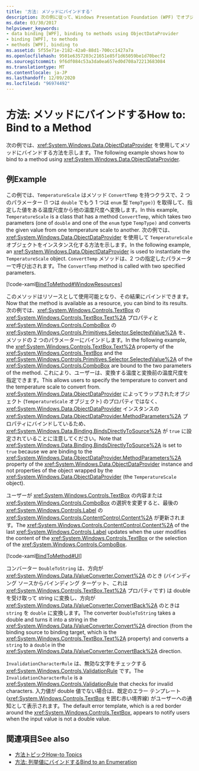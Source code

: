 ```yaml
---
title: '方法: メソッドにバインドする'
description: 次の例に従って、Windows Presentation Foundation (WPF) でオブジェクトのメソッドにバインドする方法を確認します。
ms.date: 03/30/2017
helpviewer_keywords:
- data binding [WPF], binding to methods using ObjectDataProvider
- binding [WPF], to methods
- methods [WPF], binding to
ms.assetid: 5f55e71e-2182-42a0-88d1-700cc1427a7a
ms.openlocfilehash: 9501e6357203c21651e85f1d65059be1d70becf2
ms.sourcegitcommit: 9f6df084c53a3da0ea657ed0d708a72213683084
ms.translationtype: MT
ms.contentlocale: ja-JP
ms.lasthandoff: 12/09/2020
ms.locfileid: "96974492"
---
```

# <a name="how-to-bind-to-a-method"></a><span data-ttu-id="c5b81-103">方法: メソッドにバインドする</span><span class="sxs-lookup"><span data-stu-id="c5b81-103">How to: Bind to a Method</span></span>
<span data-ttu-id="c5b81-104">次の例では、<xref:System.Windows.Data.ObjectDataProvider> を使用してメソッドにバインドする方法を示します。</span><span class="sxs-lookup"><span data-stu-id="c5b81-104">The following example shows how to bind to a method using <xref:System.Windows.Data.ObjectDataProvider>.</span></span>  
  
## <a name="example"></a><span data-ttu-id="c5b81-105">例</span><span class="sxs-lookup"><span data-stu-id="c5b81-105">Example</span></span>  
 <span data-ttu-id="c5b81-106">この例では、`TemperatureScale` はメソッド `ConvertTemp` を持つクラスで、2 つのパラメーター (1 つは `double` でもう 1 つは `enum` 型 `TempType)`) を取得して、指定した値をある温度尺度から他の温度尺度へ変換します。</span><span class="sxs-lookup"><span data-stu-id="c5b81-106">In this example, `TemperatureScale` is a class that has a method `ConvertTemp`, which takes two parameters (one of `double` and one of the `enum` type `TempType)` and converts the given value from one temperature scale to another.</span></span> <span data-ttu-id="c5b81-107">次の例では、<xref:System.Windows.Data.ObjectDataProvider> を使用して `TemperatureScale` オブジェクトをインスタンス化する方法を示します。</span><span class="sxs-lookup"><span data-stu-id="c5b81-107">In the following example, an <xref:System.Windows.Data.ObjectDataProvider> is used to instantiate the `TemperatureScale` object.</span></span> <span data-ttu-id="c5b81-108">`ConvertTemp` メソッドは、2 つの指定したパラメーターで呼び出されます。</span><span class="sxs-lookup"><span data-stu-id="c5b81-108">The `ConvertTemp` method is called with two specified parameters.</span></span>  
  
 [!code-xaml[BindToMethod#WindowResources](~/samples/snippets/csharp/VS_Snippets_Wpf/BindToMethod/CS/Window1.xaml#windowresources)]  
  
 <span data-ttu-id="c5b81-109">このメソッドはリソースとして使用可能となり、その結果にバインドできます。</span><span class="sxs-lookup"><span data-stu-id="c5b81-109">Now that the method is available as a resource, you can bind to its results.</span></span> <span data-ttu-id="c5b81-110">次の例では、<xref:System.Windows.Controls.TextBox> の <xref:System.Windows.Controls.TextBox.Text%2A> プロパティと <xref:System.Windows.Controls.ComboBox> の <xref:System.Windows.Controls.Primitives.Selector.SelectedValue%2A> を、メソッドの 2 つのパラメーターにバインドします。</span><span class="sxs-lookup"><span data-stu-id="c5b81-110">In the following example, the <xref:System.Windows.Controls.TextBox.Text%2A> property of the <xref:System.Windows.Controls.TextBox> and the <xref:System.Windows.Controls.Primitives.Selector.SelectedValue%2A> of the <xref:System.Windows.Controls.ComboBox> are bound to the two parameters of the method.</span></span> <span data-ttu-id="c5b81-111">これにより、ユーザーは、変換する温度と変換前の温度尺度を指定できます。</span><span class="sxs-lookup"><span data-stu-id="c5b81-111">This allows users to specify the temperature to convert and the temperature scale to convert from.</span></span> <span data-ttu-id="c5b81-112"><xref:System.Windows.Data.ObjectDataProvider> によってラップされたオブジェクト (`TemperatureScale` オブジェクト) のプロパティではなく、<xref:System.Windows.Data.ObjectDataProvider> インスタンスの <xref:System.Windows.Data.ObjectDataProvider.MethodParameters%2A> プロパティにバインドしているため、<xref:System.Windows.Data.Binding.BindsDirectlyToSource%2A> が `true` に設定されていることに注意してください。</span><span class="sxs-lookup"><span data-stu-id="c5b81-112">Note that <xref:System.Windows.Data.Binding.BindsDirectlyToSource%2A> is set to `true` because we are binding to the <xref:System.Windows.Data.ObjectDataProvider.MethodParameters%2A> property of the <xref:System.Windows.Data.ObjectDataProvider> instance and not properties of the object wrapped by the <xref:System.Windows.Data.ObjectDataProvider> (the `TemperatureScale` object).</span></span>  
  
 <span data-ttu-id="c5b81-113">ユーザーが <xref:System.Windows.Controls.TextBox> の内容または <xref:System.Windows.Controls.ComboBox> の選択を変更すると、最後の <xref:System.Windows.Controls.Label> の <xref:System.Windows.Controls.ContentControl.Content%2A> が更新されます。</span><span class="sxs-lookup"><span data-stu-id="c5b81-113">The <xref:System.Windows.Controls.ContentControl.Content%2A> of the last <xref:System.Windows.Controls.Label> updates when the user modifies the content of the <xref:System.Windows.Controls.TextBox> or the selection of the <xref:System.Windows.Controls.ComboBox>.</span></span>  
  
 [!code-xaml[BindToMethod#UI](~/samples/snippets/csharp/VS_Snippets_Wpf/BindToMethod/CS/Window1.xaml#ui)]  
  
 <span data-ttu-id="c5b81-114">コンバーター `DoubleToString` は、方向が <xref:System.Windows.Data.IValueConverter.Convert%2A> のとき (バインディング ソースからバインディング ターゲット、これは <xref:System.Windows.Controls.TextBox.Text%2A> プロパティです) は double を受け取って string に変換し、方向が <xref:System.Windows.Data.IValueConverter.ConvertBack%2A> のときは `string` を `double` に変換します。</span><span class="sxs-lookup"><span data-stu-id="c5b81-114">The converter `DoubleToString` takes a double and turns it into a string in the <xref:System.Windows.Data.IValueConverter.Convert%2A> direction (from the binding source to binding target, which is the <xref:System.Windows.Controls.TextBox.Text%2A> property) and converts a `string` to a `double` in the <xref:System.Windows.Data.IValueConverter.ConvertBack%2A> direction.</span></span>  
  
 <span data-ttu-id="c5b81-115">`InvalidationCharacterRule` は、無効な文字をチェックする <xref:System.Windows.Controls.ValidationRule> です。</span><span class="sxs-lookup"><span data-stu-id="c5b81-115">The `InvalidationCharacterRule` is a <xref:System.Windows.Controls.ValidationRule> that checks for invalid characters.</span></span> <span data-ttu-id="c5b81-116">入力値が double 値でない場合は、既定のエラー テンプレート (<xref:System.Windows.Controls.TextBox> を囲む赤い境界線) がユーザーへの通知として表示されます。</span><span class="sxs-lookup"><span data-stu-id="c5b81-116">The default error template, which is a red border around the <xref:System.Windows.Controls.TextBox>, appears to notify users when the input value is not a double value.</span></span>  
  
## <a name="see-also"></a><span data-ttu-id="c5b81-117">関連項目</span><span class="sxs-lookup"><span data-stu-id="c5b81-117">See also</span></span>

- [<span data-ttu-id="c5b81-118">方法トピック</span><span class="sxs-lookup"><span data-stu-id="c5b81-118">How-to Topics</span></span>](data-binding-how-to-topics.md)
- [<span data-ttu-id="c5b81-119">方法: 列挙値にバインドする</span><span class="sxs-lookup"><span data-stu-id="c5b81-119">Bind to an Enumeration</span></span>](how-to-bind-to-an-enumeration.md)
